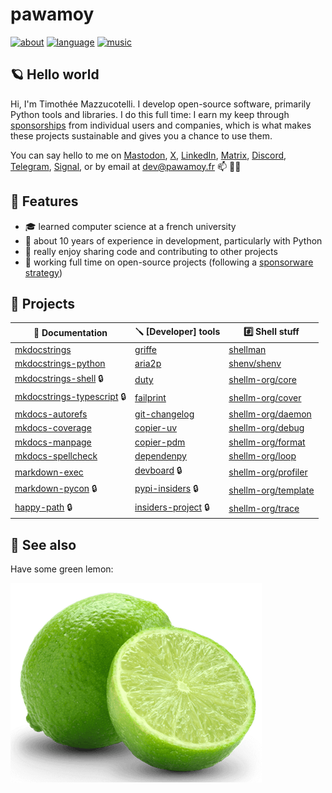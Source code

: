 # pawamoy

[![about](https://img.shields.io/badge/docs-about-708FCC.svg?style=flat)](https://pawamoy.github.io/about)
[![language](https://img.shields.io/badge/language-ACGT-white.svg?style=flat)](https://en.wikipedia.org/wiki/DNA)
[![music](https://img.shields.io/badge/music-breakcore-708FCC.svg?style=flat)](https://www.youtube.com/watch?v=j7Mnr6cFfb4)

## 🪐 Hello world

Hi, I'm Timothée Mazzucotelli.
I develop open-source software, primarily Python tools and libraries.
I do this full time: I earn my keep through [sponsorships](https://github.com/sponsors/pawamoy)
from individual users and companies,
which is what makes these projects sustainable
and gives you a chance to use them.

You can say hello to me on
[Mastodon](https://fosstodon.org/@pawamoy),
[X](https://x.com/pawamoy),
[LinkedIn](https://www.linkedin.com/in/tmazzucotelli/),
[Matrix](https://matrix.to/#/@pawamoy:matrix.org),
[Discord](https://discordapp.com/users/393362331494776833),
[Telegram](https://t.me/pawamoy),
[Signal](https://signal.me/#eu/NBYY34FhSLL4A54k52+pI2It8qVBQy/pYDQBt+qxNej1IHVuqppNvKURTQuwrTXP),
or by email at dev@pawamoy.fr 📫 👋🏼

## 🌱 Features

- 🎓 learned computer science at a french university
- 🐍 about 10 years of experience in development, particularly with Python
- 🎠 really enjoy sharing code and contributing to other projects
- 👔 working full time on open-source projects
  (following a [sponsorware strategy](https://pawamoy.github.io/insiders))

## 🌲 Projects

📘 Documentation | 🪛 [Developer] tools | #️⃣ Shell stuff
---------------- | ------------------ | --------------------
[mkdocstrings](https://github.com/mkdocstrings/mkdocstrings) | [griffe](https://github.com/mkdocstrings/griffe) | [shellman](https://github.com/pawamoy/)
[mkdocstrings-python](https://github.com/mkdocstrings/python) | [aria2p](https://github.com/pawamoy/aria2p) | [shenv/shenv](https://github.com/shenv/)
[mkdocstrings-shell](https://github.com/mkdocstrings/shell) 🔒 | [duty](https://github.com/pawamoy/duty) | [shellm-org/core](https://github.com/shellm-org/core)
[mkdocstrings-typescript](https://github.com/mkdocstrings/typescript) 🔒 | [failprint](https://github.com/pawamoy/failprint) | [shellm-org/cover](https://github.com/shellm-org/cover)
[mkdocs-autorefs](https://github.com/mkdocstrings/autorefs) | [git-changelog](https://github.com/pawamoy/git-changelog) | [shellm-org/daemon](https://github.com/shellm-org/daemon)
[mkdocs-coverage](https://github.com/pawamoy/mkdocs-coverage) | [copier-uv](https://github.com/pawamoy/copier-uv) | [shellm-org/debug](https://github.com/shellm-org/debug)
[mkdocs-manpage](https://github.com/pawamoy/mkdocs-manpage) | [copier-pdm](https://github.com/pawamoy/copier-pdm) | [shellm-org/format](https://github.com/shellm-org/format)
[mkdocs-spellcheck](https://github.com/pawamoy/mkdocs-spellcheck) | [dependenpy](https://github.com/pawamoy/dependenpy) | [shellm-org/loop](https://github.com/shellm-org/loop)
[markdown-exec](https://github.com/pawamoy/markdown-exec) | [devboard](https://github.com/pawamoy/devboard) 🔒 | [shellm-org/profiler](https://github.com/shellm-org/profiler)
[markdown-pycon](https://github.com/pawamoy/markdown-pycon) 🔒 | [pypi-insiders](https://github.com/pawamoy/pypi-insiders) 🔒 | [shellm-org/template](https://github.com/shellm-org/template)
[happy-path](https://github.com/pawamoy/happy-path) 🔒 | [insiders-project](https://github.com/pawamoy/insiders-project) 🔒 | [shellm-org/trace](https://github.com/shellm-org/trace)

## 🍋 See also

Have some green lemon:

![green lemon](green_lemon.png)
